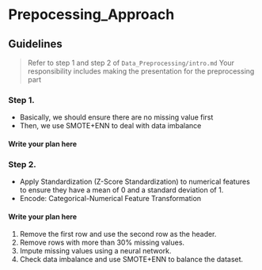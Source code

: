 # Prepocessing_Approach

## Guidelines
> Refer to step 1 and step 2 of `Data_Preprocessing/intro.md`
> Your responsibility includes making the presentation for the preprocessing part

### Step 1.
- Basically, we should ensure there are no missing value first
- Then, we use SMOTE+ENN to deal with data imbalance

#### Write your plan here

### Step 2.
- Apply Standardization (Z-Score Standardization) to numerical features to ensure they have a mean of 0 and a standard deviation of 1.
- Encode: Categorical-Numerical Feature Transformation

#### Write your plan here
1. Remove the first row and use the second row as the header.
2. Remove rows with more than 30% missing values.
3. Impute missing values using a neural network.
4. Check data imbalance and use SMOTE+ENN to balance the dataset.
